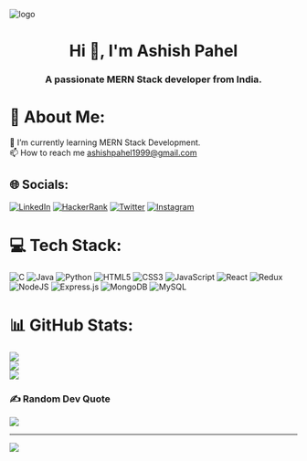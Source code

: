 ![logo](https://user-images.githubusercontent.com/84672321/231704142-24cbcd17-5b12-4de4-a028-a2e09f9dca7d.png)
<h1 align="center">Hi 👋, I'm Ashish Pahel</h1>
<h3 align="center">A passionate MERN Stack developer from India.</h3>



# 💫 About Me:
🌱 I’m currently learning MERN Stack Development.<br>📫 How to reach me ashishpahel1999@gmail.com


## 🌐 Socials:
[![LinkedIn](https://img.shields.io/badge/LinkedIn-%230077B5.svg?logo=linkedin&logoColor=white)](https://linkedin.com/in/ashishpahel)
[![HackerRank](https://img.shields.io/badge/-HackerRank-darkgreen.svg?logo=hackerrank&logoColor=white)](https://www.hackerrank.com/ashishpahel1999)
[![Twitter](https://img.shields.io/badge/Twitter-%231DA1F2.svg?logo=Twitter&logoColor=white)](https://twitter.com/ashishpahel) 
[![Instagram](https://img.shields.io/badge/Instagram-%23E4405F.svg?logo=Instagram&logoColor=white)](https://instagram.com/ashishpahel)

# 💻 Tech Stack:
![C](https://img.shields.io/badge/c-%2300599C.svg?style=flat-square&logo=c&logoColor=white) ![Java](https://img.shields.io/badge/java-%23ED8B00.svg?style=flat-square&logo=java&logoColor=white) ![Python](https://img.shields.io/badge/python-3670A0?style=flat-square&logo=python&logoColor=ffdd54) ![HTML5](https://img.shields.io/badge/html5-%23E34F26.svg?style=flat-square&logo=html5&logoColor=white) ![CSS3](https://img.shields.io/badge/css3-%231572B6.svg?style=flat-square&logo=css3&logoColor=white) ![JavaScript](https://img.shields.io/badge/javascript-%23323330.svg?style=flat-square&logo=javascript&logoColor=%23F7DF1E) ![React](https://img.shields.io/badge/react-%2320232a.svg?style=flat-square&logo=react&logoColor=%2361DAFB) ![Redux](https://img.shields.io/badge/redux-%23593d88.svg?style=flat-square&logo=redux&logoColor=white) ![NodeJS](https://img.shields.io/badge/node.js-6DA55F?style=flat-square&logo=node.js&logoColor=white) ![Express.js](https://img.shields.io/badge/express.js-%23404d59.svg?style=flat-square&logo=express&logoColor=%2361DAFB) ![MongoDB](https://img.shields.io/badge/MongoDB-%234ea94b.svg?style=flat-square&logo=mongodb&logoColor=white) ![MySQL](https://img.shields.io/badge/mysql-%2300f.svg?style=flat-square&logo=mysql&logoColor=white)
# 📊 GitHub Stats:
![](https://github-readme-stats.vercel.app/api?username=ashishpahel&theme=blue-green&hide_border=false&include_all_commits=false&count_private=false)<br/>
![](https://github-readme-streak-stats.herokuapp.com/?user=ashishpahel&theme=blue-green&hide_border=false)<br/>
![](https://github-readme-stats.vercel.app/api/top-langs/?username=ashishpahel&theme=blue-green&hide_border=false&include_all_commits=false&count_private=false&layout=compact)

### ✍️ Random Dev Quote
![](https://quotes-github-readme.vercel.app/api?type=horizontal&theme=radical)

---
[![](https://visitcount.itsvg.in/api?id=ashishpahel&icon=5&color=0)](https://visitcount.itsvg.in)

<!-- Proudly created with GPRM ( https://gprm.itsvg.in ) -->
